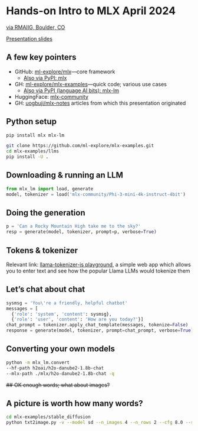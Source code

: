 # Hands-on Intro to MLX April 2024

[via RMAIIG, Boulder, CO](https://www.meetup.com/ai-ml-engineering-aie-an-rmaiig-subgroup/events/300581632)

[Presentation slides](https://docs.google.com/presentation/d/1IUNuFcS3YrkPFn7Oxw7uoB94TMnIK_wD1Pxu3-tzTjo/edit?usp=sharing)

## A few key pointers

* GitHub: [ml-explore/mlx](https://github.com/ml-explore/mlx)—core framework
  * [Also via PyPI: mlx](https://pypi.org/project/mlx/)
* GH: [ml-explore/mlx-examples](https://github.com/ml-explore/mlx-examples)—quick code; various use cases
  * [Also via PyPI (language AI bits): mlx-lm](https://pypi.org/project/mlx-lm/)
* HuggingFace: [mlx-community](https://huggingface.co/mlx-community)
* GH: [uogbuji/mlx-notes](https://github.com/uogbuji/mlx-notes/) articles from which this presentation originated

## Python setup 

```sh
pip install mlx mlx-lm
```

```sh
git clone https://github.com/ml-explore/mlx-examples.git
cd mlx-examples/llms
pip install -U .
```

## Downloading & running an LLM

```py
from mlx_lm import load, generate
model, tokenizer = load('mlx-community/Phi-3-mini-4k-instruct-4bit')
```

## Doing the generation

```py
p = 'Can a Rocky Mountain High take me to the sky?'
resp = generate(model, tokenizer, prompt=p, verbose=True)
```

## Tokens & tokenizer

Relevant link: [llama-tokenizer-js playground](https://belladoreai.github.io/llama-tokenizer-js/example-demo/build/), a simple web app which allows you to enter text and see how the popular Llama LLMs would tokenize them

## Let’s chat about chat

```py
sysmsg = 'You\'re a friendly, helpful chatbot'
messages = [
  {'role': 'system', 'content': sysmsg},
  {'role': 'user', 'content': 'How are you today?'}]
chat_prompt = tokenizer.apply_chat_template(messages, tokenize=False)
response = generate(model, tokenizer, prompt=chat_prompt, verbose=True)
```

## Converting your own models

```sh
python -m mlx_lm.convert
--hf-path h2oai/h2o-danube2-1.8b-chat
--mlx-path ./mlx/h2o-danube2-1.8b-chat -q
```

~~## OK enough words; what about images?~~
## A picture is worth how many words?

```sh
cd mlx-examples/stable_diffusion
python txt2image.py -v --model sd --n_images 4 --n_rows 2 --cfg 8.0 --steps 50 --output test.png "Boulder flatirons"
```
